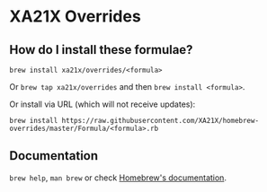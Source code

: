 # XA21X Overrides

## How do I install these formulae?
`brew install xa21x/overrides/<formula>`

Or `brew tap xa21x/overrides` and then `brew install <formula>`.

Or install via URL (which will not receive updates):

```
brew install https://raw.githubusercontent.com/XA21X/homebrew-overrides/master/Formula/<formula>.rb
```

## Documentation
`brew help`, `man brew` or check [Homebrew's documentation](https://docs.brew.sh).
